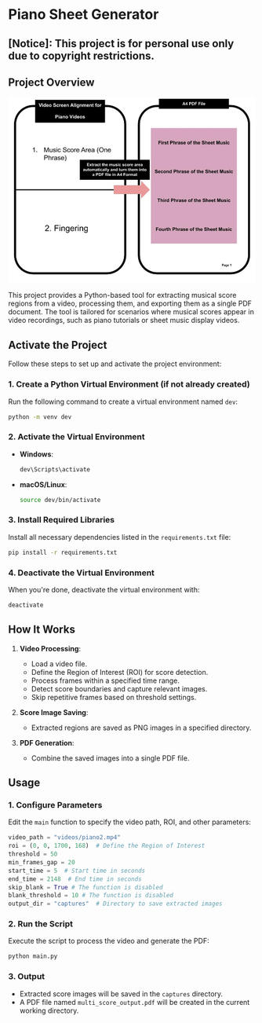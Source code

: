 # Piano Sheet Generator

## [Notice]: This project is for personal use only due to copyright restrictions.

## Project Overview
![Video Screen Alignment](MusicGen.jpg)

This project provides a Python-based tool for extracting musical score regions from a video, processing them, and exporting them as a single PDF document. The tool is tailored for scenarios where musical scores appear in video recordings, such as piano tutorials or sheet music display videos.

## **Activate the Project**

Follow these steps to set up and activate the project environment:

### **1. Create a Python Virtual Environment** (if not already created)
Run the following command to create a virtual environment named `dev`:
```bash
python -m venv dev
```

### **2. Activate the Virtual Environment**
- **Windows**:
  ```bash
  dev\Scripts\activate
  ```

- **macOS/Linux**:
  ```bash
  source dev/bin/activate
  ```

### **3. Install Required Libraries**
Install all necessary dependencies listed in the `requirements.txt` file:
```bash
pip install -r requirements.txt
```

### **4. Deactivate the Virtual Environment**
When you're done, deactivate the virtual environment with:
```bash
deactivate
```

## How It Works
1. **Video Processing**:
   - Load a video file.
   - Define the Region of Interest (ROI) for score detection.
   - Process frames within a specified time range.
   - Detect score boundaries and capture relevant images.
   - Skip repetitive frames based on threshold settings.

2. **Score Image Saving**:
   - Extracted regions are saved as PNG images in a specified directory.

3. **PDF Generation**:
   - Combine the saved images into a single PDF file.

## Usage

### 1. Configure Parameters
Edit the `main` function to specify the video path, ROI, and other parameters:
```python
video_path = "videos/piano2.mp4"
roi = (0, 0, 1700, 168)  # Define the Region of Interest
threshold = 50
min_frames_gap = 20
start_time = 5  # Start time in seconds
end_time = 2148  # End time in seconds
skip_blank = True # The function is disabled
blank_threshold = 10 # The function is disabled
output_dir = "captures"  # Directory to save extracted images
```

### 2. Run the Script
Execute the script to process the video and generate the PDF:
```bash
python main.py
```

### 3. Output
- Extracted score images will be saved in the `captures` directory.
- A PDF file named `multi_score_output.pdf` will be created in the current working directory.
